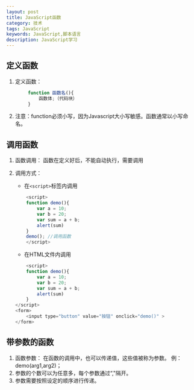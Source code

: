 ```yaml
---
layout: post
title: JavaScript函数
category: 技术
tags: JavaScript
keywords: JavaScript,脚本语言
description: JavaScript学习
---
```


## 定义函数
1. 定义函数：
```JavaScript
		function 函数名(){
			函数体;（代码块）
		}
```

2. 注意：function必须小写，因为Javascript大小写敏感。函数通常以小写命名。

## 调用函数
1. 函数调用：
	函数在定义好后，不能自动执行，需要调用
2. 调用方式：
	- 在``` <script> ```标签内调用
	``` JavaScript
	    <script>
        function demo(){
            var a = 10;
            var b = 20;
            var sum = a + b;
            alert(sum)
        }
        demo(); //调用函数
	    </script>
	```
	
	- 在HTML文件内调用
	```JavaScript
	    <script>
        function demo(){
            var a = 10;
            var b = 20;
            var sum = a + b;
            alert(sum)
        }
    </script>
    <form>
        <input type="button" value="按钮" onclick="demo()" >
    </form>
	```
	
## 带参数的函数
1. 函数参数：
在函数的调用中，也可以传递值，这些值被称为参数。
例：demo(arg1,arg2)；
2. 参数的个数可以为任意多，每个参数通过“,"隔开。
3. 参数需要按照设定的顺序进行传递。

